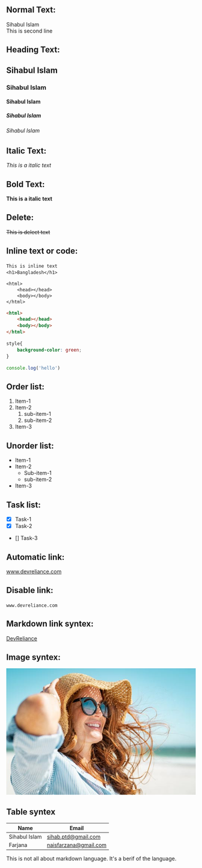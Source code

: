 ## Normal Text:
Sihabul Islam  
This is second line  

## Heading Text:

## Sihabul Islam  
### Sihabul Islam
#### Sihabul Islam
##### Sihabul Islam
###### Sihabul Islam

## Italic Text:
_This is a italic text_

## Bold Text:
__This is a italic text__

## Delete:
~~This is delect text~~

## Inline text or code:
`This is inline text`  
`<h1>Bangladesh</h1>`  

```
<html>
    <head></head>
    <body></body>
</html>

```  
```html
<html>
    <head></head>
    <body></body>
</html>

```  
```css
style{
    background-color: green;
}
```  
```javaScript
console.log('hello')
```  
## Order list:
1. Item-1
2. Item-2
    1. sub-item-1
    2. sub-item-2
3. Item-3  

## Unorder list:

- Item-1
- Item-2
    - Sub-item-1
    - sub-item-2
- Item-3  

## Task list:
- [x] Task-1
- [x] Task-2
- [] Task-3  

## Automatic link:
www.devreliance.com  

## Disable link:
`www.devreliance.com`  

## Markdown link syntex:
[DevReliance](www.devreliance.com)    

## Image syntex:
![Profile](./images/gitimg.jpg)  

## Table syntex
| Name | Email |  
| ----- | -------|  
| Sihabul Islam | sihab.ptd@gmail.com |  
| Farjana | naisfarzana@gmail.com |
This is not all about markdown language. It's a berif of the language.
